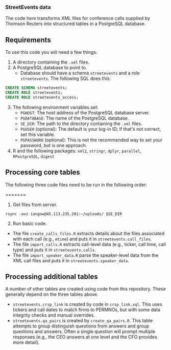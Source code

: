 ### StreetEvents data

The code here transforms XML files for conference calls supplied by Thomson Reuters into structured tables in a PostgreSQL database.

## Requirements

To use this code you will need a few things.

1. A directory containing the `.xml` files.
2. A PostgreSQL database to point to.
    - Database should have a schema `streetevents` and a role `streetevents`. The following SQL does
      this:

```sql
CREATE SCHEMA streetevents;
CREATE ROLE streetevents;
CREATE ROLE streetevents_access;
```

3. The following environment variables set:
    - `PGHOST`: The host address of the PostgreSQL database server.
    - `PGDATABASE`: The name of the PostgreSQL database.
    - `SE_DIR`: The path to the directory containing the `.xml` files.
    - `PGUSER` (optional): The default is your log-in ID; if that's not correct, set this variable.
    - `PGPASSWORD` (optional): This is not the recommended way to set your password, but is one
      approach.
4. R and the following packages: `xml2`, `stringr`, `dplyr`, `parallel`, `RPostgreSQL`, `digest`

## Processing core tables

The following three code files need to be run in the following order:

=======
1. Get files from server.

```
rsync -avz iangow@45.113.235.201:~/uploads/ $SE_DIR
```

2. Run basic code.

- The file `create_calls_files.R` extracts details about the files associated with each call (e.g., `mtime`) and puts it in `streetevents.call_files`.
- The file `import_calls.R` extracts call-level data (e.g., ticker, call time, call type) and puts it in `streetevents.calls`.
- The file `import_speaker_data.R` parse the speaker-level data from the XML call files and puts it
  in `streetevents.speaker_data`.

## Processing additional tables

A number of other tables are created using code from this repository. These generally depend on the
three tables above.

- `streetevents.crsp_link` is created by code in `crsp_link.sql`. 
This uses tickers and call dates to match firms to PERMNOs, but with some data integrity checks and manual overrides.
- `streetevents.qa_pairs` is created by `create_qa_pairs.R`.
This table attempts to group distinguish questions from answers and group questions and answers.
Often a single question will prompt multiple responses (e.g., the CEO answers at one level and the CFO provides more detail).
